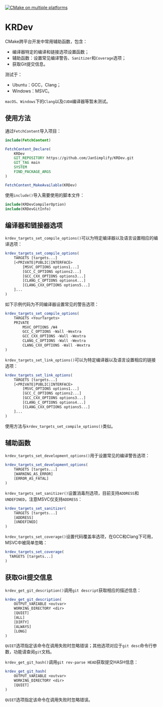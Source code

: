 [![CMake on multiple platforms](https://github.com/JanSimplify/KRDev/actions/workflows/cmake-multi-platform.yml/badge.svg)](https://github.com/JanSimplify/KRDev/actions/workflows/cmake-multi-platform.yml)

# KRDev

CMake跨平台开发中常用辅助函数，包含：

- 编译器特定的编译和链接选项设置函数；
- 辅助函数：设置常见编译警告、`Sanitizer`和`Coverage`选项；
- 获取Git提交信息。

测试于：

- Ubuntu：GCC，Clang；
- Windows：MSVC。

`macOS`、`Windows`下的`Clang`以及`CUDA`编译器等暂未测试。

## 使用方法

通过`FetchContent`导入项目：

```cmake
include(FetchContent)

FetchContent_Declare(
    KRDev
    GIT_REPOSITORY https://github.com/JanSimplify/KRDev.git
    GIT_TAG main
    SYSTEM
    FIND_PACKAGE_ARGS
)

FetchContent_MakeAvailable(KRDev)
```

使用`include()`导入需要使用的脚本文件：

```cmake
include(KRDevCompilerOption)
include(KRDevGitInfo)
```

## 编译器和链接器选项

`krdev_targets_set_compile_options()`可以为特定编译器以及语言设置相应的编译选项：

```cmake
krdev_targets_set_compile_options(
    TARGETS [targets...]
    [<PRIVATE|PUBLIC|INTERFACE>
        [MSVC_OPTIONS options1...]
        [GCC_C_OPTIONS options2...]
        [GCC_CXX_OPTIONS options3...]
        [CLANG_C_OPTIONS options4...]
        [CLANG_CXX_OPTIONS options5...]
    ]...
)
```

如下示例代码为不同编译器设置常见的警告选项：

```cmake
krdev_targets_set_compile_options(
    TARGETS <YourTargets>
    PRIVATE
        MSVC_OPTIONS /W4
        GCC_C_OPTIONS -Wall -Wextra
        GCC_CXX_OPTIONS -Wall -Wextra
        CLANG_C_OPTIONS -Wall -Wextra
        CLANG_CXX_OPTIONS -Wall -Wextra
)
```

`krdev_targets_set_link_options()`可以为特定编译器以及语言设置相应的链接选项：

```cmake
krdev_targets_set_link_options(
    TARGETS [targets...]
    [<PRIVATE|PUBLIC|INTERFACE>
        [MSVC_OPTIONS options1...]
        [GCC_C_OPTIONS options2...]
        [GCC_CXX_OPTIONS options3...]
        [CLANG_C_OPTIONS options4...]
        [CLANG_CXX_OPTIONS options5...]
    ]...
)
```

使用方法与`krdev_targets_set_compile_options()`类似。

## 辅助函数

`krdev_targets_set_development_options()`用于设置常见的编译警告选项：

```cmake
krdev_targets_set_development_options(
    TARGETS [targets...]
    [WARNING_AS_ERROR]
    [ERROR_AS_FATAL]
)
```

`krdev_targets_set_sanitizer()`设置消毒剂选项，目前支持`ADDRESS`和`UNDEFINED`，注意MSVC仅支持`ADDRESS`：

```cmake
krdev_targets_set_sanitizer(
    TARGETS [targets...]
    [ADDRESS]
    [UNDEFINED]
)
```

`krdev_targets_set_coverage()`设置代码覆盖率选项，在GCC和Clang下可用，MSVC中被简单忽略：

```cmake
krdev_targets_set_coverage(
  TARGETS [targets...]
)
```

## 获取Git提交信息

`krdev_get_git_description()`调用`git descript`获取相应的描述信息：

```cmake
krdev_get_git_description(
    OUTPUT_VARIABLE <outvar>
    WORKING_DIRECTORY <dir>
    [QUIET]
    [ALL]
    [DIRTY]
    [ALWAYS]
    [LONG]
)
```

`QUIET`选项指定该命令在调用失败时忽略错误；其他选项对应于`git desc`命令行参数，功能请查阅`git`文档。

`krdev_get_git_hash()`调用`git rev-parse HEAD`获取提交HASH信息：

```cmake
krdev_get_git_hash(
    OUTPUT_VARIABLE <outvar>
    WORKING_DIRECTORY <dir>
    [QUIET]
)
```

`QUIET`选项指定该命令在调用失败时忽略错误。
